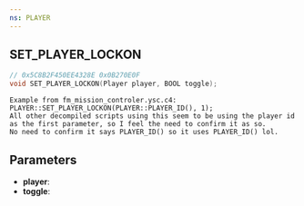 ```yaml
---
ns: PLAYER
---
```

## SET_PLAYER_LOCKON

```c
// 0x5C8B2F450EE4328E 0x0B270E0F
void SET_PLAYER_LOCKON(Player player, BOOL toggle);
```

```
Example from fm_mission_controler.ysc.c4:  
PLAYER::SET_PLAYER_LOCKON(PLAYER::PLAYER_ID(), 1);  
All other decompiled scripts using this seem to be using the player id as the first parameter, so I feel the need to confirm it as so.  
No need to confirm it says PLAYER_ID() so it uses PLAYER_ID() lol.  
```

## Parameters
* **player**: 
* **toggle**: 

